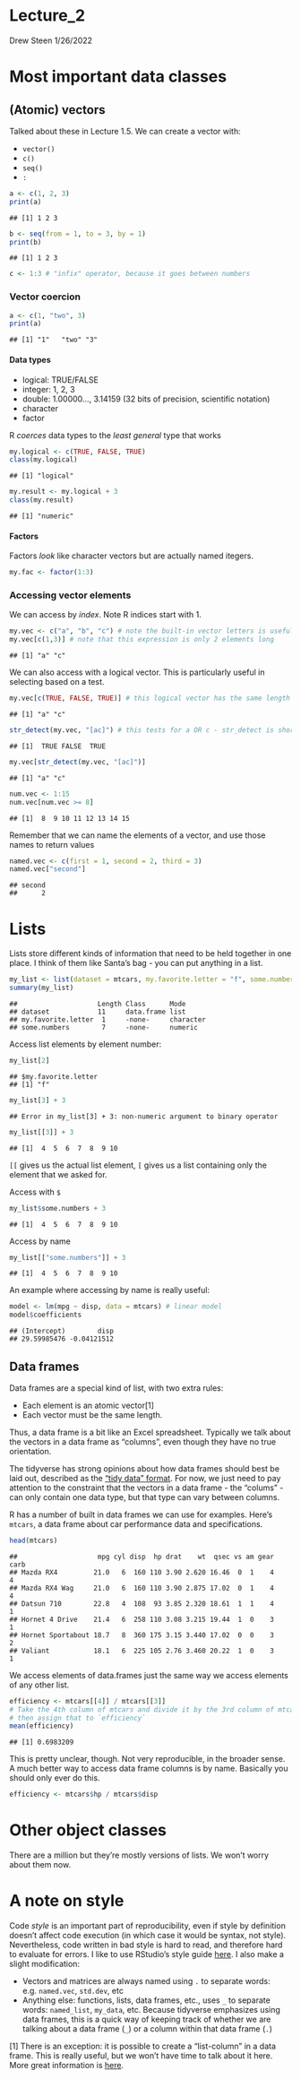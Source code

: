 Lecture\_2
================
Drew Steen
1/26/2022

# Most important data classes

## (Atomic) vectors

Talked about these in Lecture 1.5. We can create a vector with:

-   `vector()`
-   `c()`
-   `seq()`
-   `:`

``` r
a <- c(1, 2, 3)
print(a)
```

    ## [1] 1 2 3

``` r
b <- seq(from = 1, to = 3, by = 1)
print(b)
```

    ## [1] 1 2 3

``` r
c <- 1:3 # "infix" operator, because it goes between numbers
```

### Vector coercion

``` r
a <- c(1, "two", 3)
print(a)
```

    ## [1] "1"   "two" "3"

#### Data types

-   logical: TRUE/FALSE
-   integer: 1, 2, 3
-   double: 1.00000…, 3.14159 (32 bits of precision, scientific
    notation)
-   character
-   factor

R *coerces* data types to the *least general* type that works

``` r
my.logical <- c(TRUE, FALSE, TRUE)
class(my.logical)
```

    ## [1] "logical"

``` r
my.result <- my.logical + 3
class(my.result)
```

    ## [1] "numeric"

#### Factors

Factors *look* like character vectors but are actually named itegers.

``` r
my.fac <- factor(1:3)
```

### Accessing vector elements

We can access by *index*. Note R indices start with 1.

``` r
my.vec <- c("a", "b", "c") # note the built-in vector letters is useful
my.vec[c(1,3)] # note that this expression is only 2 elements long
```

    ## [1] "a" "c"

We can also access with a logical vector. This is particularly useful in
selecting based on a test.

``` r
my.vec[c(TRUE, FALSE, TRUE)] # this logical vector has the same length as the vector
```

    ## [1] "a" "c"

``` r
str_detect(my.vec, "[ac]") # this tests for a OR c - str_detect is short for "string detect"
```

    ## [1]  TRUE FALSE  TRUE

``` r
my.vec[str_detect(my.vec, "[ac]")]
```

    ## [1] "a" "c"

``` r
num.vec <- 1:15
num.vec[num.vec >= 8]
```

    ## [1]  8  9 10 11 12 13 14 15

Remember that we can name the elements of a vector, and use those names
to return values

``` r
named.vec <- c(first = 1, second = 2, third = 3)
named.vec["second"]
```

    ## second 
    ##      2

# Lists

Lists store different kinds of information that need to be held together
in one place. I think of them like Santa’s bag - you can put anything in
a list.

``` r
my_list <- list(dataset = mtcars, my.favorite.letter = "f", some.numbers = 1:7)
summary(my_list)
```

    ##                    Length Class      Mode     
    ## dataset            11     data.frame list     
    ## my.favorite.letter  1     -none-     character
    ## some.numbers        7     -none-     numeric

Access list elements by element number:

``` r
my_list[2]
```

    ## $my.favorite.letter
    ## [1] "f"

``` r
my_list[3] + 3
```

    ## Error in my_list[3] + 3: non-numeric argument to binary operator

``` r
my_list[[3]] + 3
```

    ## [1]  4  5  6  7  8  9 10

`[[` gives us the actual list element, `[` gives us a list containing
only the element that we asked for.

Access with `$`

``` r
my_list$some.numbers + 3
```

    ## [1]  4  5  6  7  8  9 10

Access by name

``` r
my_list[["some.numbers"]] + 3
```

    ## [1]  4  5  6  7  8  9 10

An example where accessing by name is really useful:

``` r
model <- lm(mpg ~ disp, data = mtcars) # linear model
model$coefficients
```

    ## (Intercept)        disp 
    ## 29.59985476 -0.04121512

## Data frames

Data frames are a special kind of list, with two extra rules:

-   Each element is an atomic vector[1]
-   Each vector must be the same length.

Thus, a data frame is a bit like an Excel spreadsheet. Typically we talk
about the vectors in a data frame as “columns”, even though they have no
true orientation.

The tidyverse has strong opinions about how data frames should best be
laid out, described as the [“tidy data”
format](https://tidyr.tidyverse.org/). For now, we just need to pay
attention to the constraint that the vectors in a data frame - the
“colums” - can only contain one data type, but that type can vary
between columns.

R has a number of built in data frames we can use for examples. Here’s
`mtcars`, a data frame about car performance data and specifications.

``` r
head(mtcars)
```

    ##                    mpg cyl disp  hp drat    wt  qsec vs am gear carb
    ## Mazda RX4         21.0   6  160 110 3.90 2.620 16.46  0  1    4    4
    ## Mazda RX4 Wag     21.0   6  160 110 3.90 2.875 17.02  0  1    4    4
    ## Datsun 710        22.8   4  108  93 3.85 2.320 18.61  1  1    4    1
    ## Hornet 4 Drive    21.4   6  258 110 3.08 3.215 19.44  1  0    3    1
    ## Hornet Sportabout 18.7   8  360 175 3.15 3.440 17.02  0  0    3    2
    ## Valiant           18.1   6  225 105 2.76 3.460 20.22  1  0    3    1

We access elements of data.frames just the same way we access elements
of any other list.

``` r
efficiency <- mtcars[[4]] / mtcars[[3]]
# Take the 4th column of mtcars and divide it by the 3rd column of mtcars
# then assign that to `efficiency`
mean(efficiency)
```

    ## [1] 0.6983209

This is pretty unclear, though. Not very reproducible, in the broader
sense. A much better way to access data frame columns is by name.
Basically you should only ever do this.

``` r
efficiency <- mtcars$hp / mtcars$disp
```

# Other object classes

There are a million but they’re mostly versions of lists. We won’t worry
about them now.

# A note on style

Code *style* is an important part of reproducibility, even if style by
definition doesn’t affect code execution (in which case it would be
syntax, not style). Nevertheless, code written in bad style is hard to
read, and therefore hard to evaluate for errors. I like to use RStudio’s
style guide [here](https://style.tidyverse.org/). I also make a slight
modification:

-   Vectors and matrices are always named using `.` to separate words:
    e.g. `named.vec`, `std.dev`, etc
-   Anything else: functions, lists, data frames, etc., uses `_` to
    separate words: `named_list`, `my_data`, etc. Because tidyverse
    emphasizes using data frames, this is a quick way of keeping track
    of whether we are talking about a data frame (`_`) or a column
    within that data frame (`.`)

[1] There is an exception: it is possible to create a “list-column” in a
data frame. This is really useful, but we won’t have time to talk about
it here. More great information is
[here](https://jennybc.github.io/purrr-tutorial/ls13_list-columns.html).
